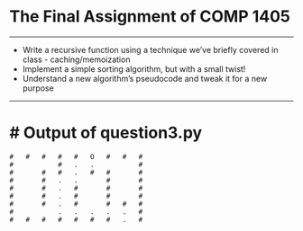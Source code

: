 # The Final Assignment of COMP 1405
- - - -
* Write a recursive function using a technique we’ve briefly covered in class - caching/memoization 
* Implement a simple sorting algorithm, but with a small twist! 
* Understand a new algorithm’s pseudocode and tweak it for a new purpose
- - - -
# # Output of question3.py
```
#   #   #   #   #   O   #   #   #   
#           #   .   .           #   
#       #   #   .   #   #       #   
#       #   .   .       #       #   
#       #   .   #       #       #   
#       #   .   #       #       #   
#       #   .   #       #   #   #   
#           .   .   .   .   .   #   
#   #   #   #   #   #   #   .   #
```
